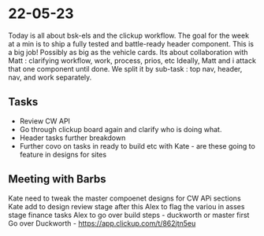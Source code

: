 # 22-05-23

Today is all about bsk-els and the clickup workflow. The goal for the week at a min is to ship a fully tested and battle-ready header component. This is a big job! Possibly as big as the vehicle cards.
Its about collaboration with Matt : clarifying workflow, work, process, prios, etc
Ideally, Matt and i attack that one component until done. We split it by sub-task : top nav, header, nav, and work separately.

## Tasks
- Review CW API
- Go through clickup board again and clarify who is doing what.
- Header tasks further breakdown
- Further covo on tasks in ready to build etc with Kate - are these going to feature in designs for sites

## Meeting with Barbs

Kate need to tweak the master compoenet designs for CW APi sections
Kate add to design review stage after this
Alex to flag the variou in asses stage finance tasks
Alex to go over build steps - duckworth or master first
Go over Duckworth - https://app.clickup.com/t/862jtn5eu
